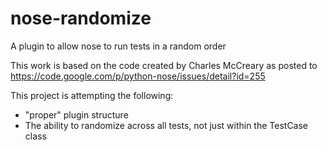 nose-randomize
==============

A plugin to allow nose to run tests in a random order

This work is based on the code created by Charles McCreary as posted to https://code.google.com/p/python-nose/issues/detail?id=255

This project is attempting the following:
 * "proper" plugin structure
 * The ability to randomize across all tests, not just within the TestCase class

